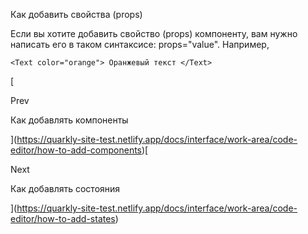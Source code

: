 Как добавить свойства (props)

Если вы хотите добавить свойство (props) компоненту, вам нужно написать его в таком синтаксисе: props="value". Например,

```
<Text color="orange"> Оранжевый текст </Text>
```

[

Prev

Как добавлять компоненты



](https://quarkly-site-test.netlify.app/docs/interface/work-area/code-editor/how-to-add-components)[

Next

Как добавлять состояния



](https://quarkly-site-test.netlify.app/docs/interface/work-area/code-editor/how-to-add-states)